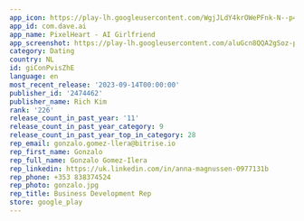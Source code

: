```yaml
---
app_icon: https://play-lh.googleusercontent.com/WgjJLdY4krOWePFnk-N--p4XLitShxjpmX-I8Xd1vf6HImFeOpbFNsG1ODK9KDTnSRY
app_id: com.dave.ai
app_name: PixelHeart - AI Girlfriend
app_screenshot: https://play-lh.googleusercontent.com/aluGcn8QQA2gSoz-ptavt0ZZsuVTGF8Ot2Pma75T7VKOrCWg14rdScXylFLC544H2Gs
category: Dating
country: NL
id: giConPvisZhE
language: en
most_recent_release: '2023-09-14T00:00:00'
publisher_id: '2474462'
publisher_name: Rich Kim
rank: '226'
release_count_in_past_year: '11'
release_count_in_past_year_category: 9
release_count_in_past_year_top_in_category: 28
rep_email: gonzalo.gomez-llera@bitrise.io
rep_first_name: Gonzalo
rep_full_name: Gonzalo Gomez-Ilera
rep_linkedin: https://uk.linkedin.com/in/anna-magnussen-0977131b
rep_phone: +353 838374524
rep_photo: gonzalo.jpg
rep_title: Business Development Rep
store: google_play
---
```

